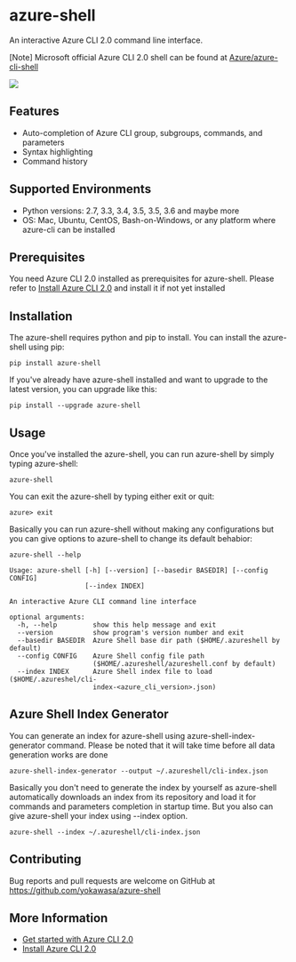 # azure-shell 

An interactive Azure CLI 2.0 command line interface. 

[Note] Microsoft official Azure CLI 2.0 shell can be found at [Azure/azure-cli-shell](https://github.com/Azure/azure-cli-shell)

![](https://github.com/yokawasa/azure-shell/raw/master/img/azure-shell-console.gif)

## Features

* Auto-completion of Azure CLI group, subgroups, commands, and parameters
* Syntax highlighting
* Command history

## Supported Environments

* Python versions: 2.7, 3.3, 3.4, 3.5, 3.5, 3.6 and maybe more
* OS: Mac, Ubuntu, CentOS, Bash-on-Windows, or any platform where azure-cli can be installed

## Prerequisites

You need Azure CLI 2.0 installed as prerequisites for azure-shell. Please refer to [Install Azure CLI 2.0](https://docs.microsoft.com/en-us/cli/azure/install-azure-cli) and install it if not yet installed

## Installation

The azure-shell requires python and pip to install. You can install the azure-shell using pip:

```
pip install azure-shell
```

If you've already have azure-shell installed and want to upgrade to the latest version, you can upgrade like this:

```
pip install --upgrade azure-shell
```

## Usage

Once you've installed the azure-shell, you can run azure-shell by simply typing azure-shell:

```
azure-shell
```

You can exit the azure-shell by typing either exit or quit:

```
azure> exit
```

Basically you can run azure-shell without making any configurations but you can give options to azure-shell to change its default behabior:

```
azure-shell --help

Usage: azure-shell [-h] [--version] [--basedir BASEDIR] [--config CONFIG]
                   [--index INDEX]

An interactive Azure CLI command line interface

optional arguments:
  -h, --help         show this help message and exit
  --version          show program's version number and exit
  --basedir BASEDIR  Azure Shell base dir path ($HOME/.azureshell by default)
  --config CONFIG    Azure Shell config file path
                     ($HOME/.azureshell/azureshell.conf by default)
  --index INDEX      Azure Shell index file to load ($HOME/.azureshel/cli-
                     index-<azure_cli_version>.json)
```

## Azure Shell Index Generator

You can generate an index for azure-shell using azure-shell-index-generator command. Please be noted that it will take time before all data generation works are done
 
```
azure-shell-index-generator --output ~/.azureshell/cli-index.json
```

Basically you don't need to generate the index by yourself as azure-shell automatically downloads an index from its repository and load it for commands and parameters completion in startup time. But you also can give azure-shell your index using --index option.

```
azure-shell --index ~/.azureshell/cli-index.json
```

## Contributing

Bug reports and pull requests are welcome on GitHub at https://github.com/yokawasa/azure-shell

## More Information

* [Get started with Azure CLI 2.0](https://docs.microsoft.com/en-us/cli/azure/get-started-with-azure-cli)
* [Install Azure CLI 2.0](https://docs.microsoft.com/en-us/cli/azure/install-azure-cli)

